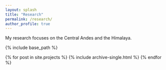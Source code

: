 ```yaml
---
layout: splash
title: "Research"
permalink: /research/
author_profile: true
---
```


My research focuses on the Central Andes and the Himalaya.


{% include base_path %}

{% for post in site.projects %}
  {% include archive-single.html %}
{% endfor %}
